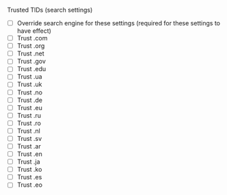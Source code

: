 Trusted TlDs (search settings)

- [ ] Override search engine for these settings (required for these settings to have effect)
- [ ] Trust .com
- [ ] Trust .org
- [ ] Trust .net
- [ ] Trust .gov
- [ ] Trust .edu
- [ ] Trust .ua
- [ ] Trust .uk
- [ ] Trust .no
- [ ] Trust .de
- [ ] Trust .eu
- [ ] Trust .ru
- [ ] Trust .ro
- [ ] Trust .nl
- [ ] Trust .sv
- [ ] Trust .ar
- [ ] Trust .en
- [ ] Trust .ja
- [ ] Trust .ko
- [ ] Trust .es
- [ ] Trust .eo
